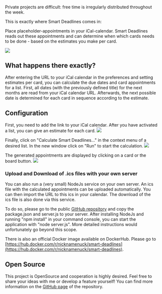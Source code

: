 Private projects are difficult: free time is irregularly distributed throughout the week.

This is exactly where Smart Deadlines comes in: 

Place placeholder-appointments in your iCal-calendar. Smart Deadlines reads out these appointments and can determine when which cards needs to be done - based on the estimates you make per card.

![](https://raw.githubusercontent.com/michael-roedel/smart-deadlines/master/images/lists.PNG)

## What happens there exactly?

After entering the URL to your iCal calendar in the preferences and setting estimates per card, you can calculate the due dates and card appointments for a list. First, all dates (with the previously defined title) for the next months are read from your iCal calendar URL. Afterwards, the next possible date is determined for each card in sequence according to the estimate.

## Configuration

First, you need to add the link to your iCal calendar. After you have activated a list, you can give an estimate for each card.
![](https://raw.githubusercontent.com/michael-roedel/smart-deadlines/master/images/card_estimation.PNG)

Finally, click on "Calculate Smart Deadlines..." in the context menu of a desired list. In the new window click on "Run" to start the calculation.
![](https://raw.githubusercontent.com/michael-roedel/smart-deadlines/master/images/calculation.PNG)

The generated appointments are displayed by clicking on a card or the board button.
![](https://raw.githubusercontent.com/michael-roedel/smart-deadlines/master/images/card_appointments.PNG)

### Upload and Download of .ics files with your own server

You can also run a (very small) NodeJs service on your own server. An ics file with the calculated appointments can be uploaded automatically. You can then import the URL to this ics in your calendar. The download of the ics file is also done via this service.

To do so, please go to the public [GitHub repository](https://github.com/michael-roedel/smart-deadlines) and copy the package.json and server.js to your server. After installing NodeJs and running "npm install" in your command console, you can start the application with "node server.js". More detailed instructions would unfortunately go beyond this scope.

There is also an official Docker image available on DockerHub. Please go to [https://hub.docker.com/r/nicknamenuck/smart-deadlines](https://hub.docker.com/r/nicknamenuck/smart-deadlines).

## Open Source

This project is OpenSource and cooperation is highly desired. Feel free to share your ideas with me or develop a feature yourself! You can find more information on the [GitHub page](https://github.com/michael-roedel/smart-deadlines) of the repository.
 